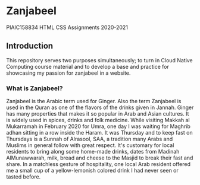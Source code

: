 # Zanjabeel
PIAIC158834 HTML CSS Assignments  2020-2021
 
## Introduction
This repository serves two purposes simultaneously; to turn in Cloud Native Computing course material and to develop a base and practice for showcasing my passion for zanjabeel in a website.
### What is Zanjabeel?
Zanjabeel is the Arabic term used for Ginger. Also the term Zanjabeel is used in the Quran as one of the flavors of the drinks given in Jannah. Ginger has many properties that makes it so popular in Arab and Asian cultures. It is widely used in spices, drinks and folk medicine. While visiting Makkah al Mukarramah in February 2020 for Umra, one day I was waiting for Maghrib adhan sitting in a row inside the Haram. It was Thursday and to keep fast on Thursdays is a Sunnah of Alrasool, SAA, a tradition many Arabs and Muslims in general follow with great respect. It's customary for local residents to bring along some home-made drinks, dates from Madinah AlMunawwarah, milk, bread and cheese to the Masjid to break their fast and share. In a matchless gesture of hospitality, one local Arab resident offered me a small cup of a yellow-lemonish colored drink I had never seen or tasted before. 

